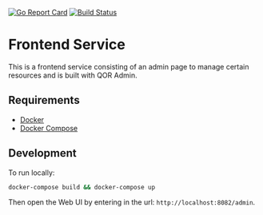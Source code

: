 [![Go Report Card](https://goreportcard.com/badge/github.com/coby9241/frontend-service)](https://goreportcard.com/report/github.com/coby9241/frontend-service)
[![Build Status](https://travis-ci.org/coby9241/frontend-service.svg?branch=master)](https://travis-ci.org/coby9241/frontend-service)

# Frontend Service

This is a frontend service consisting of an admin page to manage certain resources and is built with QOR Admin.

## Requirements

- [Docker](https://github.com/docker/docker-ce)
- [Docker Compose](https://github.com/docker/compose)

## Development

To run locally:
```bash
docker-compose build && docker-compose up
```

Then open the Web UI by entering in the url: `http://localhost:8082/admin`.
